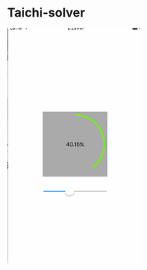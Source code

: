 # Taichi-solver
![image](https://github.com/ZhengYaWei1992/ZWProgressView/blob/master/Untitled3.gif)
